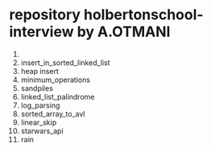 # repository holbertonschool-interview by A.OTMANI
1)
2) insert_in_sorted_linked_list
3) heap insert
4) minimum_operations
5) sandpiles
6) linked_list_palindrome
7) log_parsing
8) sorted_array_to_avl
9) linear_skip
10) starwars_api
11) rain
